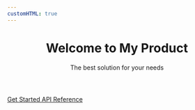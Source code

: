 ```yaml
---
customHTML: true
---
```

<!DOCTYPE html>
<html lang="en">
<head>
    <meta charset="UTF-8">
    <meta name="viewport" content="width=device-width, initial-scale=1.0">
    <title>My Product - Documentation</title>
</head>
<body class="bg-gradient-to-br from-blue-600 to-purple-700 min-h-screen flex items-center justify-center">
    <div class="bg-white rounded-lg shadow-2xl p-8 max-w-lg mx-4 text-center">
        <header class="mb-6">
            <h1 class="text-4xl font-bold text-gray-800 mb-2">Welcome to My Product</h1>
            <p class="text-gray-600 text-lg">The best solution for your needs</p>
        </header>
        <main>
            <div class="space-y-4">
                <a href="./docs/start.html" class="block bg-blue-600 hover:bg-blue-700 text-white font-semibold py-3 px-6 rounded-lg transition-colors duration-200">
                    Get Started
                </a>
                <a href="./docs/reference.html" class="block bg-gray-200 hover:bg-gray-300 text-gray-800 font-semibold py-3 px-6 rounded-lg transition-colors duration-200">
                    API Reference
                </a>
            </div>
        </main>
    </div>
</body>
</html>